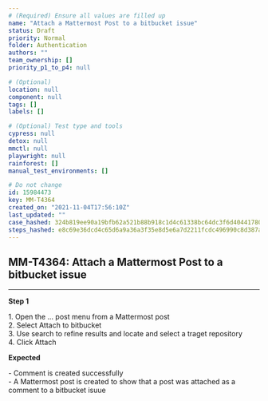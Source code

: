 ```yaml
---
# (Required) Ensure all values are filled up
name: "Attach a Mattermost Post to a bitbucket issue"
status: Draft
priority: Normal
folder: Authentication
authors: ""
team_ownership: []
priority_p1_to_p4: null

# (Optional)
location: null
component: null
tags: []
labels: []

# (Optional) Test type and tools
cypress: null
detox: null
mmctl: null
playwright: null
rainforest: []
manual_test_environments: []

# Do not change
id: 15984473
key: MM-T4364
created_on: "2021-11-04T17:56:10Z"
last_updated: ""
case_hashed: 324b819ee90a19bfb62a521b88b918c1d4c61338bc64dc3f6d40441780191b62637d51d44ae95c2038e0181e27941111
steps_hashed: e8c69e36dcd4c65d6a9a36a3f35e8d5e6a7d2211fcdc496990c8d387adeb31439eb11e64ae394ebd23185b4091934387
---
```


<!-- (Auto-generated) Based on frontmatter's "key" and "name" -->

## MM-T4364: Attach a Mattermost Post to a bitbucket issue

---

**Step 1**

1\. Open the ... post menu from a Mattermost post\
2\. Select Attach to bitbucket\
3\. Use search to refine results and locate and select a traget repository\
4\. Click Attach

**Expected**

\- Comment is created successfully\
\- A Mattermost post is created to show that a post was attached as a comment to a bitbucket isuue
